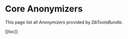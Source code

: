 # Core Anonymizers

This page list all *Anonymizers* provided by *DbToolsBundle*.

[[toc]]

<!--@include: ./core-anonymizers/email.md-->
<!--@include: ./core-anonymizers/password.md-->
<!--@include: ./core-anonymizers/integer.md-->
<!--@include: ./core-anonymizers/float.md-->
<!--@include: ./core-anonymizers/date.md-->
<!--@include: ./core-anonymizers/null.md-->
<!--@include: ./core-anonymizers/constant.md-->
<!--@include: ./core-anonymizers/md5.md-->
<!--@include: ./core-anonymizers/string.md-->
<!--@include: ./core-anonymizers/pattern.md-->
<!--@include: ./core-anonymizers/file-enum.md-->
<!--@include: ./core-anonymizers/file-column.md-->
<!--@include: ./core-anonymizers/lastname.md-->
<!--@include: ./core-anonymizers/firstname.md-->
<!--@include: ./core-anonymizers/lorem-ipsum.md-->
<!--@include: ./core-anonymizers/address.md-->
<!--@include: ./core-anonymizers/iban-bic.md-->
<!--@include: ./core-anonymizers/file-resolution.md-->
